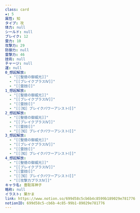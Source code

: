 ```yaml
---
class: card
★: 5
属性: 知
タイプ: 攻
体力: null
シールド: null
ブレイク: 12
霊力: 10
攻撃力: 29
防御力: null
霊撃力: 46
技術: null
チャージ: null
運: null
0_想起解放:
  - "[[聖徳の御威光]]"
  - "[[ブレイクプラスⅣ]]"
  - "[[霊技Ⅰ]]"
1_想起解放:
  - "[[聖徳の御威光]]"
  - "[[ブレイクプラスⅣ]]"
  - "[[霊技Ⅰ]]"
  - "[[［知］ブレイクパワーアシストⅠ]]"
2_想起解放:
  - "[[聖徳の御威光]]"
  - "[[ブレイクプラスⅣ]]"
  - "[[霊技Ⅰ]]"
  - "[[［知］ブレイクパワーアシストⅠ]]"
3_想起解放:
  - "[[聖徳の御威光]]"
  - "[[ブレイクプラスⅣ]]"
  - "[[霊技Ⅰ]]"
  - "[[［知］ブレイクパワーアシストⅠ]]"
4_想起解放:
  - "[[聖徳の御威光]]"
  - "[[ブレイクプラスⅣ]]"
  - "[[霊技Ⅰ]]"
  - "[[［知］ブレイクパワーアシストⅠ]]"
  - "[[攻撃力プラスⅣ]]"
キャラ名: 豊聡耳神子
略称: null
イラスト: 葉かま
link: https://www.notion.so/699d58c5cb6b4c8599b189029e781776
notionID: 699d58c5-cb6b-4c85-99b1-89029e781776
---
```

